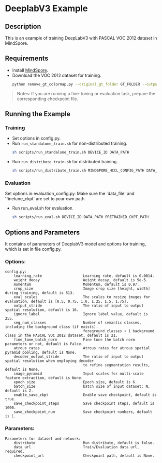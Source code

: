 # DeeplabV3 Example

## Description
This is an example of training DeepLabV3 with PASCAL VOC 2012 dataset in MindSpore. 

## Requirements
- Install [MindSpore](https://www.mindspore.cn/install/en).
- Download the VOC 2012 dataset for training. 
  ``` bash
  python remove_gt_colormap.py --original_gt_folder GT_FOLDER --output_dir OUTPUT_DIR

  ```

> Notes: 
  If you are running a fine-tuning or evaluation task, prepare the corresponding checkpoint file.


## Running the Example
### Training
- Set options in config.py.
- Run `run_standalone_train.sh` for non-distributed training.
	``` bash 
	sh scripts/run_standalone_train.sh DEVICE_ID DATA_PATH
	```
- Run `run_distribute_train.sh` for distributed training.
	``` bash
	sh scripts/run_distribute_train.sh MINDSPORE_HCCL_CONFIG_PATH DATA_PATH
	```
### Evaluation
Set options in evaluation_config.py. Make sure the 'data_file' and 'finetune_ckpt' are set to your own path.
- Run run_eval.sh for evaluation.
	``` bash
	sh scripts/run_eval.sh DEVICE_ID DATA_PATH PRETRAINED_CKPT_PATH
	```

## Options and Parameters
It contains of parameters of DeeplabV3 model and options for training, which is set in file config.py.

### Options:
```
config.py:
    learning_rate                   Learning rate, default is 0.0014.
    weight_decay                	Weight decay, default is 5e-5.
    momentum                    	Momentum, default is 0.97.
    crop_size                       Image crop size [height, width] during training, default is 513.
    eval_scales                     The scales to resize images for evaluation, default is [0.5, 0.75, 1.0, 1.25, 1.5, 1.75].
	output_stride					The ratio of input to output spatial resolution, default is 16.
	ignore_label					Ignore label value,	default is 255.
	seg_num_classes					Number of semantic classes, including the background class (if exists). 
									foreground classes + 1 background class in the PASCAL VOC 2012 dataset, default is 21.
	fine_tune_batch_norm			Fine tune the batch norm parameters or not, default is False.
	atrous_rates					Atrous rates for atrous spatial pyramid pooling, default is None.
	decoder_output_stride			The ratio of input to output spatial resolution when employing decoder
									to refine segmentation results, default is None.
	image_pyramid					Input scales for multi-scale feature extraction, default is None.
	epoch_size						Epoch size, default is 6.
    batch_size                      batch size of input dataset: N, default is 2.
	enable_save_ckpt				Enable save checkpoint, default is true.
	save_checkpoint_steps			Save checkpoint steps, default is 1000.
	save_checkpoint_num				Save checkpoint numbers, default is 1.
```	


### Parameters:
```
Parameters for dataset and network:
    distribute						Run distribute, default is false.
	data_url						Train/Evaluation data url, required.
	checkpoint_url					Checkpoint path, default is None.
```